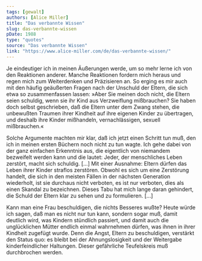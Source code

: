```yaml
---
tags: [gewalt]
authors: [Alice Miller]
title: "Das verbannte Wissen"
slug: das-verbannte-wissen
pDate: 1988
type: "quotes"
source: "Das verbannte Wissen"
link: "https://www.alice-miller.com/de/das-verbannte-wissen/"
---
```


Je eindeutiger ich in meinen Äußerungen werde, um so mehr lerne ich von den Reaktionen anderer. Manche Reaktionen fordern mich heraus und regen mich zum Weiterdenken und Präzisieren an. So erging es mir auch mit den häufig geäußerten Fragen nach der Unschuld der Eltern, die sich etwa so zusammenfassen lassen: »Aber Sie meinen doch nicht, die Eltern seien schuldig, wenn sie ihr Kind aus Verzweiflung mißbrauchen? Sie haben doch selbst geschrieben, daß die Eltern unter dem Zwang stehen, die unbewußten Traumen ihrer Kindheit auf ihre eigenen Kinder zu übertragen, und deshalb ihre Kinder mißhandeln, vernachlässigen, sexuell mißbrauchen.« 

Solche Argumente machten mir klar, daß ich jetzt einen Schritt tun muß, den ich in meinen ersten Büchern noch nicht zu tun wagte. Ich gehe dabei von der ganz einfachen Erkenntnis aus, die eigentlich von niemandem bezweifelt werden kann und die lautet: Jeder, der menschliches Leben zerstört, macht sich schuldig. […] Mit einer Ausnahme: Eltern dürfen das Leben ihrer Kinder straflos zerstören. Obwohl es sich um eine Zerstörung handelt, die sich in den meisten Fällen in der nächsten Generation wiederholt, ist sie durchaus nicht verboten, es ist nur verboten, dies als einen Skandal zu bezeichnen. Dieses Tabu hat mich lange daran gehindert, die Schuld der Eltern klar zu sehen und zu formulieren. […]

Kann man eine Frau beschuldigen, die nichts Besseres wußte? Heute würde ich sagen, daß man es nicht nur tun kann, sondern sogar muß, damit deutlich wird, was Kindern stündlich passiert, und damit auch die unglücklichen Mütter endlich einmal wahrnehmen dürfen, was ihnen in ihrer Kindheit zugefügt wurde. Denn die Angst, Eltern zu beschuldigen, verstärkt den Status quo: es bleibt bei der Ahnungslosigkeit und der Weitergabe kinderfeindlicher Haltungen. Dieser gefährliche Teufelskreis muß durchbrochen werden.